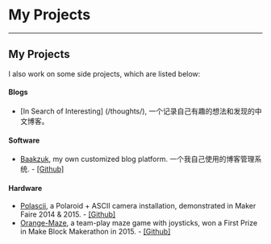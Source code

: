 # My Projects

-----------------

## My Projects

I also work on some side projects, which are listed below:

#### Blogs

 * [In Search of Interesting] (/thoughts/), 一个记录自己有趣的想法和发现的中文博客。
 

#### Software

 * [Baakzuk](/baakzuk/), my own customized blog platform. 一个我自己使用的博客管理系统.  - [[Github]](http://github.com/terryoy/baakzuk)

#### Hardware

 * [Polascii](https://terryoy.github.io/polascii/), a Polaroid + ASCII camera installation, demonstrated in Maker Faire 2014 & 2015.  - [[Github]](https://github.com/terryoy/polascii)
 * [Orange-Maze](http://www.seeed.cc/Orange-Maze-p-154.html), a team-play maze game with joysticks, won a First Prize in Make Block Makerathon in 2015.  - [[Github]](https://github.com/terryoy/orange-maze)

